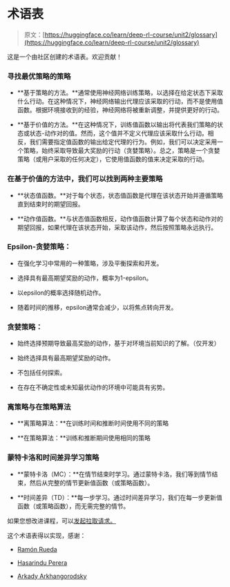 # 术语表

> 原文：[https://huggingface.co/learn/deep-rl-course/unit2/glossary](https://huggingface.co/learn/deep-rl-course/unit2/glossary)

这是一个由社区创建的术语表。欢迎贡献！

### 寻找最优策略的策略

+   **基于策略的方法。**通常使用神经网络训练策略，以选择在给定状态下采取什么行动。在这种情况下，神经网络输出代理应该采取的行动，而不是使用值函数。根据环境接收到的经验，神经网络将被重新调整，并提供更好的行动。

+   **基于价值的方法。**在这种情况下，训练值函数以输出将代表我们策略的状态或状态-动作对的值。然而，这个值并不定义代理应该采取什么行动。相反，我们需要指定值函数的输出给定代理的行为。例如，我们可以决定采用一个策略，始终采取导致最大奖励的行动（贪婪策略）。总之，策略是一个贪婪策略（或用户采取的任何决定），它使用值函数的值来决定采取的行动。

### 在基于价值的方法中，我们可以找到两种主要策略

+   **状态值函数。**对于每个状态，状态值函数是代理在该状态开始并遵循策略直到结束时的期望回报。

+   **动作值函数。**与状态值函数相反，动作值函数计算了每个状态和动作对的期望回报，如果代理在该状态开始，采取该动作，然后按照策略永远执行。

### Epsilon-贪婪策略：

+   在强化学习中常用的一种策略，涉及平衡探索和开发。

+   选择具有最高期望奖励的动作，概率为1-epsilon。

+   以epsilon的概率选择随机动作。

+   随着时间的推移，epsilon通常会减少，以将焦点转向开发。

### 贪婪策略：

+   始终选择预期导致最高奖励的动作，基于对环境当前知识的了解。（仅开发）

+   始终选择具有最高期望奖励的动作。

+   不包括任何探索。

+   在存在不确定性或未知最优动作的环境中可能具有劣势。

### 离策略与在策略算法

+   **离策略算法：**在训练时间和推断时间使用不同的策略

+   **在策略算法：**训练和推断期间使用相同的策略

### 蒙特卡洛和时间差异学习策略

+   **蒙特卡洛（MC）：**在情节结束时学习。通过蒙特卡洛，我们等到情节结束，然后从完整的情节更新值函数（或策略函数）。

+   **时间差异（TD）：**每一步学习。通过时间差异学习，我们在每一步更新值函数（或策略函数），而无需完整的情节。

如果您想改进课程，可以[发起拉取请求。](https://github.com/huggingface/deep-rl-class/pulls)

这个术语表得以实现，感谢：

+   [Ramón Rueda](https://github.com/ramon-rd)

+   [Hasarindu Perera](https://github.com/hasarinduperera/)

+   [Arkady Arkhangorodsky](https://github.com/arkadyark/)
